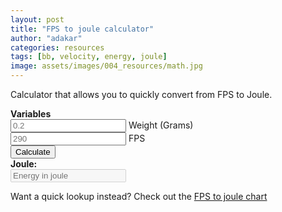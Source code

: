 ```yaml
---
layout: post
title: "FPS to joule calculator"
author: "adakar"
categories: resources
tags: [bb, velocity, energy, joule]
image: assets/images/004_resources/math.jpg
---
```


Calculator that allows you to quickly convert from FPS to Joule.


<script type = "text/javascript">
function calc() {
<!-- Values from input -->
	var weight = document.getElementById("weight");
	var weightValue = parseFloat(weight.value);
<!-- Values from input -->
	var fps = document.getElementById("fps");
	var fpsValue = parseFloat(fps.value);
   var ms = fpsValue / 3.2808399
   var msValue = parseFloat(ms.value);
<!-- Quick maths -->	
	var weight_kg = weight.value / 1000
<!-- Constants -->	
    var joule = 0.5 * weight_kg * (msValue * * 2)
	document.getElementById("total").value = parseFloat(joule).toFixed(2);
}
</script> 

<div>
   <b> Variables </b> <br>
   <input type = "text"
      placeholder = "0.2"
      id = "weight"> Weight (Grams)<br>
   <input type = "text"
      placeholder = "290"
      id = "fps"> FPS <br>
   <button type = "button"
      onclick = "javascript:calc();"> Calculate </button> <br>
   <b> Joule: </b> <br>
   <input type = "text"
      placeholder = "Energy in joule"
      id = "total"
      disabled />
   <br>
</div>


Want a quick lookup instead? Check out the [FPS to joule chart](https://airsoftnorge.com/fps-joule-chart/)